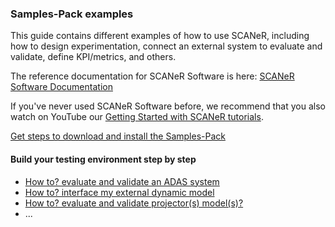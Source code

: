 ### Samples-Pack examples

This guide contains different examples of how to use SCANeR, including how to design experimentation, connect an external system to evaluate and validate, define KPI/metrics, and others.

The reference documentation for SCANeR Software is here: [SCANeR Software Documentation](https://www.avsimulation.com/)

If you've never used SCANeR Software before, we recommend that you also watch on YouTube our [Getting Started with SCANeR tutorials](https://www.youtube.com/watch?v=joE1Fi09eEY&list=PLkaKWDRLGrSacxV-4e-EmGLGHbr-w09_5).

[Get steps to download and install the Samples-Pack]()

#### Build your testing environment step by step
- [How to? evaluate and validate an ADAS system](https://sphilippe-avs.github.io/Samples-Pack/evaluateADAS)
- [How to? interface my external dynamic model]()
- [How to? evaluate and validate projector(s) model(s)?]()
- ...
